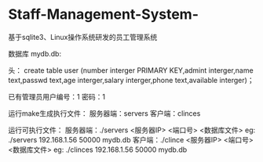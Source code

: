 # Staff-Management-System-
基于sqlite3、Linux操作系统研发的员工管理系统

数据库 mydb.db:

头：
create table user (number interger PRIMARY KEY,admint interger,name text,passwd text,age interger,salary interger,phone text,available interger)；

已有管理员用户编号：1
	密码：1

运行make生成执行文件：
	服务器端：servers
	客户端：clinces

运行可执行文件：
	服务器端：./servers <服务器IP> <端口号> <数据库文件> 
		eg: ./servers 192.168.1.56 50000 mydb.db
	客户端：./clince <服务器IP> <端口号> <数据库文件> 
		eg: ./clinces 192.168.1.56 50000 mydb.db
